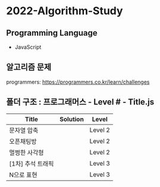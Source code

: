 # 2022-Algorithm-Study

## Programming Language
- JavaScript

## 알고리즘 문제
programmers: https://programmers.co.kr/learn/challenges

## 폴더 구조 : 프로그래머스 - Level # - Title.js

| Title | Solution | Level |
| --- | --- | --- |
| 문자열 압축 | | Level 2 |
| 오픈채팅방 | | Level 2 |
| 멀쩡한 사각형 | | Level 2 | 
| [1차] 추석 트래픽 | | Level 3 |
| N으로 표현 | | Level 3 | 

